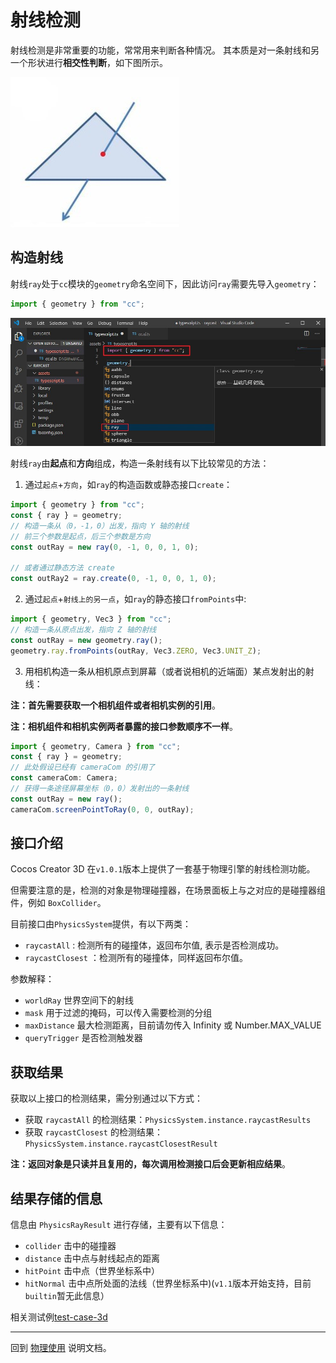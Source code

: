 # 射线检测

射线检测是非常重要的功能，常常用来判断各种情况。
其本质是对一条射线和另一个形状进行**相交性判断**，如下图所示。

![图解](img/raycast.jpg)

## 构造射线

射线`ray`处于`cc`模块的`geometry`命名空间下，因此访问`ray`需要先导入`geometry`：

```ts
import { geometry } from "cc";
```

![图解](img/import-geometry.jpg)

射线`ray`由**起点**和**方向**组成，构造一条射线有以下比较常见的方法：

1. 通过`起点`+`方向`，如`ray`的构造函数或静态接口`create`：

```ts
import { geometry } from "cc";
const { ray } = geometry;
// 构造一条从（0，-1，0）出发，指向 Y 轴的射线
// 前三个参数是起点，后三个参数是方向
const outRay = new ray(0, -1, 0, 0, 1, 0);

// 或者通过静态方法 create
const outRay2 = ray.create(0, -1, 0, 0, 1, 0);
```

2. 通过`起点`+`射线上的另一点`，如`ray`的静态接口`fromPoints`中:

```ts
import { geometry, Vec3 } from "cc";
// 构造一条从原点出发，指向 Z 轴的射线
const outRay = new geometry.ray();
geometry.ray.fromPoints(outRay, Vec3.ZERO, Vec3.UNIT_Z);
```

3. 用相机构造一条从相机原点到屏幕（或者说相机的近端面）某点发射出的射线：

**注：首先需要获取一个相机组件或者相机实例的引用**。

**注：相机组件和相机实例两者暴露的接口参数顺序不一样**。

```ts
import { geometry, Camera } from "cc";
const { ray } = geometry;
// 此处假设已经有 cameraCom 的引用了
const cameraCom: Camera;
// 获得一条途径屏幕坐标（0，0）发射出的一条射线
const outRay = new ray();
cameraCom.screenPointToRay(0, 0, outRay);
```

## 接口介绍

Cocos Creator 3D 在`v1.0.1`版本上提供了一套基于物理引擎的射线检测功能。

但需要注意的是，检测的对象是物理碰撞器，在场景面板上与之对应的是碰撞器组件，例如 `BoxCollider`。

目前接口由`PhysicsSystem`提供，有以下两类：

- `raycastAll` : 检测所有的碰撞体，返回布尔值, 表示是否检测成功。
- `raycastClosest` ：检测所有的碰撞体，同样返回布尔值。

参数解释：

- `worldRay` 世界空间下的射线
- `mask` 用于过滤的掩码，可以传入需要检测的分组
- `maxDistance` 最大检测距离，目前请勿传入 Infinity 或 Number.MAX_VALUE
- `queryTrigger` 是否检测触发器

## 获取结果

获取以上接口的检测结果，需分别通过以下方式：

- 获取 `raycastAll` 的检测结果：`PhysicsSystem.instance.raycastResults`
- 获取 `raycastClosest` 的检测结果：`PhysicsSystem.instance.raycastClosestResult`

**注：返回对象是只读并且复用的，每次调用检测接口后会更新相应结果**。

## 结果存储的信息

信息由 `PhysicsRayResult` 进行存储，主要有以下信息：

- `collider` 击中的碰撞器
- `distance` 击中点与射线起点的距离
- `hitPoint` 击中点（世界坐标系中）
- `hitNormal` 击中点所处面的法线（世界坐标系中)(`v1.1`版本开始支持，目前`builtin`暂无此信息）

相关测试例[test-case-3d](https://github.com/cocos-creator/test-cases-3d/blob/master/assets/cases/physics/scenes/physics-raycast.scene)

---

回到 [物理使用](physics-use.md) 说明文档。
